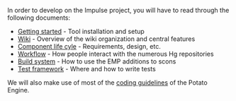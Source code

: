 In order to develop on the Impulse project, you will have to read through the following documents:
  * [Getting started](DevStart.md) - Tool installation and setup
  * [Wiki](DevMeta.md) - Overview of the wiki organization and central features
  * [Component life cyle](DevComponent.md) - Requirements, design, etc.
  * [Workflow](DevWorkflow.md) - How people interact with the numerous Hg repositories
  * [Build system](DevBuild.md) - How to use the EMP additions to scons
  * [Test framework](DevTests.md) - Where and how to write tests

We will also make use of most of the [coding guidelines](http://code.google.com/p/potatoengine/wiki/DevCodeStyle) of the Potato Engine.